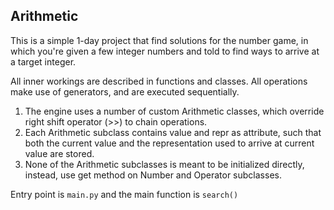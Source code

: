 ## Arithmetic

This is a simple 1-day project that find solutions for the number game, 
in which you're given a few integer numbers and told to find ways to arrive at a target integer.

All inner workings are described in functions and classes. All operations make use of generators, and are executed sequentially.

1. The engine uses a number of custom Arithmetic classes, 
which override right shift operator (>>) to chain operations.
2. Each Arithmetic subclass contains value and repr as attribute,
such that both the current value and the representation used to arrive at current value are stored.
3. None of the Arithmetic subclasses is meant to be initialized directly,
instead, use get method on Number and Operator subclasses.

Entry point is ```main.py``` and the main function is ```search()```